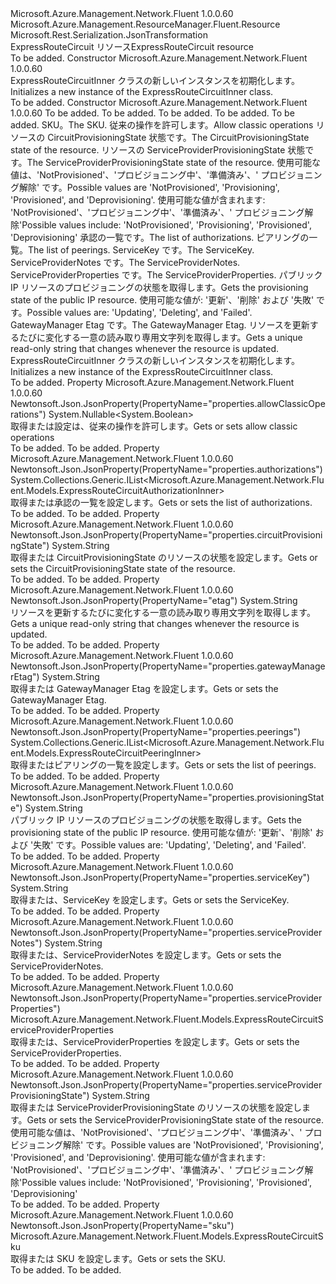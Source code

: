 <Type Name="ExpressRouteCircuitInner" FullName="Microsoft.Azure.Management.Network.Fluent.Models.ExpressRouteCircuitInner">
  <TypeSignature Language="C#" Value="public class ExpressRouteCircuitInner : Microsoft.Azure.Management.ResourceManager.Fluent.Resource" />
  <TypeSignature Language="ILAsm" Value=".class public auto ansi beforefieldinit ExpressRouteCircuitInner extends Microsoft.Azure.Management.ResourceManager.Fluent.Resource" />
  <TypeSignature Language="DocId" Value="T:Microsoft.Azure.Management.Network.Fluent.Models.ExpressRouteCircuitInner" />
  <TypeSignature Language="VB.NET" Value="Public Class ExpressRouteCircuitInner&#xA;Inherits Resource" />
  <TypeSignature Language="F#" Value="type ExpressRouteCircuitInner = class&#xA;    inherit Resource" />
  <AssemblyInfo>
    <AssemblyName>Microsoft.Azure.Management.Network.Fluent</AssemblyName>
    <AssemblyVersion>1.0.0.60</AssemblyVersion>
  </AssemblyInfo>
  <Base>
    <BaseTypeName>Microsoft.Azure.Management.ResourceManager.Fluent.Resource</BaseTypeName>
  </Base>
  <Interfaces />
  <Attributes>
    <Attribute>
      <AttributeName>Microsoft.Rest.Serialization.JsonTransformation</AttributeName>
    </Attribute>
  </Attributes>
  <Docs>
    <summary>
            <span data-ttu-id="58102-101">ExpressRouteCircuit リソース</span><span class="sxs-lookup"><span data-stu-id="58102-101">ExpressRouteCircuit resource</span></span>
            </summary>
    <remarks>To be added.</remarks>
  </Docs>
  <Members>
    <Member MemberName=".ctor">
      <MemberSignature Language="C#" Value="public ExpressRouteCircuitInner ();" />
      <MemberSignature Language="ILAsm" Value=".method public hidebysig specialname rtspecialname instance void .ctor() cil managed" />
      <MemberSignature Language="DocId" Value="M:Microsoft.Azure.Management.Network.Fluent.Models.ExpressRouteCircuitInner.#ctor" />
      <MemberSignature Language="VB.NET" Value="Public Sub New ()" />
      <MemberType>Constructor</MemberType>
      <AssemblyInfo>
        <AssemblyName>Microsoft.Azure.Management.Network.Fluent</AssemblyName>
        <AssemblyVersion>1.0.0.60</AssemblyVersion>
      </AssemblyInfo>
      <Parameters />
      <Docs>
        <summary>
            <span data-ttu-id="58102-102">ExpressRouteCircuitInner クラスの新しいインスタンスを初期化します。</span><span class="sxs-lookup"><span data-stu-id="58102-102">Initializes a new instance of the ExpressRouteCircuitInner class.</span></span>
            </summary>
        <remarks>To be added.</remarks>
      </Docs>
    </Member>
    <Member MemberName=".ctor">
      <MemberSignature Language="C#" Value="public ExpressRouteCircuitInner (string location = null, string id = null, string name = null, string type = null, System.Collections.Generic.IDictionary&lt;string,string&gt; tags = null, Microsoft.Azure.Management.Network.Fluent.Models.ExpressRouteCircuitSku sku = null, Nullable&lt;bool&gt; allowClassicOperations = null, string circuitProvisioningState = null, string serviceProviderProvisioningState = null, System.Collections.Generic.IList&lt;Microsoft.Azure.Management.Network.Fluent.Models.ExpressRouteCircuitAuthorizationInner&gt; authorizations = null, System.Collections.Generic.IList&lt;Microsoft.Azure.Management.Network.Fluent.Models.ExpressRouteCircuitPeeringInner&gt; peerings = null, string serviceKey = null, string serviceProviderNotes = null, Microsoft.Azure.Management.Network.Fluent.Models.ExpressRouteCircuitServiceProviderProperties serviceProviderProperties = null, string provisioningState = null, string gatewayManagerEtag = null, string etag = null);" />
      <MemberSignature Language="ILAsm" Value=".method public hidebysig specialname rtspecialname instance void .ctor(string location, string id, string name, string type, class System.Collections.Generic.IDictionary`2&lt;string, string&gt; tags, class Microsoft.Azure.Management.Network.Fluent.Models.ExpressRouteCircuitSku sku, valuetype System.Nullable`1&lt;bool&gt; allowClassicOperations, string circuitProvisioningState, string serviceProviderProvisioningState, class System.Collections.Generic.IList`1&lt;class Microsoft.Azure.Management.Network.Fluent.Models.ExpressRouteCircuitAuthorizationInner&gt; authorizations, class System.Collections.Generic.IList`1&lt;class Microsoft.Azure.Management.Network.Fluent.Models.ExpressRouteCircuitPeeringInner&gt; peerings, string serviceKey, string serviceProviderNotes, class Microsoft.Azure.Management.Network.Fluent.Models.ExpressRouteCircuitServiceProviderProperties serviceProviderProperties, string provisioningState, string gatewayManagerEtag, string etag) cil managed" />
      <MemberSignature Language="DocId" Value="M:Microsoft.Azure.Management.Network.Fluent.Models.ExpressRouteCircuitInner.#ctor(System.String,System.String,System.String,System.String,System.Collections.Generic.IDictionary{System.String,System.String},Microsoft.Azure.Management.Network.Fluent.Models.ExpressRouteCircuitSku,System.Nullable{System.Boolean},System.String,System.String,System.Collections.Generic.IList{Microsoft.Azure.Management.Network.Fluent.Models.ExpressRouteCircuitAuthorizationInner},System.Collections.Generic.IList{Microsoft.Azure.Management.Network.Fluent.Models.ExpressRouteCircuitPeeringInner},System.String,System.String,Microsoft.Azure.Management.Network.Fluent.Models.ExpressRouteCircuitServiceProviderProperties,System.String,System.String,System.String)" />
      <MemberSignature Language="VB.NET" Value="Public Sub New (Optional location As String = null, Optional id As String = null, Optional name As String = null, Optional type As String = null, Optional tags As IDictionary(Of String, String) = null, Optional sku As ExpressRouteCircuitSku = null, Optional allowClassicOperations As Nullable(Of Boolean) = null, Optional circuitProvisioningState As String = null, Optional serviceProviderProvisioningState As String = null, Optional authorizations As IList(Of ExpressRouteCircuitAuthorizationInner) = null, Optional peerings As IList(Of ExpressRouteCircuitPeeringInner) = null, Optional serviceKey As String = null, Optional serviceProviderNotes As String = null, Optional serviceProviderProperties As ExpressRouteCircuitServiceProviderProperties = null, Optional provisioningState As String = null, Optional gatewayManagerEtag As String = null, Optional etag As String = null)" />
      <MemberSignature Language="F#" Value="new Microsoft.Azure.Management.Network.Fluent.Models.ExpressRouteCircuitInner : string * string * string * string * System.Collections.Generic.IDictionary&lt;string, string&gt; * Microsoft.Azure.Management.Network.Fluent.Models.ExpressRouteCircuitSku * Nullable&lt;bool&gt; * string * string * System.Collections.Generic.IList&lt;Microsoft.Azure.Management.Network.Fluent.Models.ExpressRouteCircuitAuthorizationInner&gt; * System.Collections.Generic.IList&lt;Microsoft.Azure.Management.Network.Fluent.Models.ExpressRouteCircuitPeeringInner&gt; * string * string * Microsoft.Azure.Management.Network.Fluent.Models.ExpressRouteCircuitServiceProviderProperties * string * string * string -&gt; Microsoft.Azure.Management.Network.Fluent.Models.ExpressRouteCircuitInner" Usage="new Microsoft.Azure.Management.Network.Fluent.Models.ExpressRouteCircuitInner (location, id, name, type, tags, sku, allowClassicOperations, circuitProvisioningState, serviceProviderProvisioningState, authorizations, peerings, serviceKey, serviceProviderNotes, serviceProviderProperties, provisioningState, gatewayManagerEtag, etag)" />
      <MemberType>Constructor</MemberType>
      <AssemblyInfo>
        <AssemblyName>Microsoft.Azure.Management.Network.Fluent</AssemblyName>
        <AssemblyVersion>1.0.0.60</AssemblyVersion>
      </AssemblyInfo>
      <Parameters>
        <Parameter Name="location" Type="System.String" />
        <Parameter Name="id" Type="System.String" />
        <Parameter Name="name" Type="System.String" />
        <Parameter Name="type" Type="System.String" />
        <Parameter Name="tags" Type="System.Collections.Generic.IDictionary&lt;System.String,System.String&gt;" />
        <Parameter Name="sku" Type="Microsoft.Azure.Management.Network.Fluent.Models.ExpressRouteCircuitSku" />
        <Parameter Name="allowClassicOperations" Type="System.Nullable&lt;System.Boolean&gt;" />
        <Parameter Name="circuitProvisioningState" Type="System.String" />
        <Parameter Name="serviceProviderProvisioningState" Type="System.String" />
        <Parameter Name="authorizations" Type="System.Collections.Generic.IList&lt;Microsoft.Azure.Management.Network.Fluent.Models.ExpressRouteCircuitAuthorizationInner&gt;" />
        <Parameter Name="peerings" Type="System.Collections.Generic.IList&lt;Microsoft.Azure.Management.Network.Fluent.Models.ExpressRouteCircuitPeeringInner&gt;" />
        <Parameter Name="serviceKey" Type="System.String" />
        <Parameter Name="serviceProviderNotes" Type="System.String" />
        <Parameter Name="serviceProviderProperties" Type="Microsoft.Azure.Management.Network.Fluent.Models.ExpressRouteCircuitServiceProviderProperties" />
        <Parameter Name="provisioningState" Type="System.String" />
        <Parameter Name="gatewayManagerEtag" Type="System.String" />
        <Parameter Name="etag" Type="System.String" />
      </Parameters>
      <Docs>
        <param name="location">To be added.</param>
        <param name="id">To be added.</param>
        <param name="name">To be added.</param>
        <param name="type">To be added.</param>
        <param name="tags">To be added.</param>
        <param name="sku"><span data-ttu-id="58102-103">SKU。</span><span class="sxs-lookup"><span data-stu-id="58102-103">The SKU.</span></span></param>
        <param name="allowClassicOperations"><span data-ttu-id="58102-104">従来の操作を許可します。</span><span class="sxs-lookup"><span data-stu-id="58102-104">Allow classic operations</span></span></param>
        <param name="circuitProvisioningState"><span data-ttu-id="58102-105">リソースの CircuitProvisioningState 状態です。</span><span class="sxs-lookup"><span data-stu-id="58102-105">The CircuitProvisioningState state of the resource.</span></span></param>
        <param name="serviceProviderProvisioningState"><span data-ttu-id="58102-106">リソースの ServiceProviderProvisioningState 状態です。</span><span class="sxs-lookup"><span data-stu-id="58102-106">The ServiceProviderProvisioningState state of the resource.</span></span> <span data-ttu-id="58102-107">使用可能な値は、'NotProvisioned'、'プロビジョニング中'、'準備済み'、' プロビジョニング解除' です。</span><span class="sxs-lookup"><span data-stu-id="58102-107">Possible values are 'NotProvisioned', 'Provisioning', 'Provisioned', and 'Deprovisioning'.</span></span> <span data-ttu-id="58102-108">使用可能な値が含まれます: 'NotProvisioned'、'プロビジョニング中'、'準備済み'、' プロビジョニング解除'</span><span class="sxs-lookup"><span data-stu-id="58102-108">Possible values include: 'NotProvisioned', 'Provisioning', 'Provisioned', 'Deprovisioning'</span></span></param>
        <param name="authorizations"><span data-ttu-id="58102-109">承認の一覧です。</span><span class="sxs-lookup"><span data-stu-id="58102-109">The list of authorizations.</span></span></param>
        <param name="peerings"><span data-ttu-id="58102-110">ピアリングの一覧。</span><span class="sxs-lookup"><span data-stu-id="58102-110">The list of peerings.</span></span></param>
        <param name="serviceKey"><span data-ttu-id="58102-111">ServiceKey です。</span><span class="sxs-lookup"><span data-stu-id="58102-111">The ServiceKey.</span></span></param>
        <param name="serviceProviderNotes"><span data-ttu-id="58102-112">ServiceProviderNotes です。</span><span class="sxs-lookup"><span data-stu-id="58102-112">The ServiceProviderNotes.</span></span></param>
        <param name="serviceProviderProperties"><span data-ttu-id="58102-113">ServiceProviderProperties です。</span><span class="sxs-lookup"><span data-stu-id="58102-113">The ServiceProviderProperties.</span></span></param>
        <param name="provisioningState"><span data-ttu-id="58102-114">パブリック IP リソースのプロビジョニングの状態を取得します。</span><span class="sxs-lookup"><span data-stu-id="58102-114">Gets the provisioning state of the public IP resource.</span></span> <span data-ttu-id="58102-115">使用可能な値が: '更新'、'削除' および '失敗' です。</span><span class="sxs-lookup"><span data-stu-id="58102-115">Possible values are: 'Updating', 'Deleting', and 'Failed'.</span></span></param>
        <param name="gatewayManagerEtag"><span data-ttu-id="58102-116">GatewayManager Etag です。</span><span class="sxs-lookup"><span data-stu-id="58102-116">The GatewayManager Etag.</span></span></param>
        <param name="etag"><span data-ttu-id="58102-117">リソースを更新するたびに変化する一意の読み取り専用文字列を取得します。</span><span class="sxs-lookup"><span data-stu-id="58102-117">Gets a unique read-only string that changes whenever the resource is updated.</span></span></param>
        <summary>
            <span data-ttu-id="58102-118">ExpressRouteCircuitInner クラスの新しいインスタンスを初期化します。</span><span class="sxs-lookup"><span data-stu-id="58102-118">Initializes a new instance of the ExpressRouteCircuitInner class.</span></span>
            </summary>
        <remarks>To be added.</remarks>
      </Docs>
    </Member>
    <Member MemberName="AllowClassicOperations">
      <MemberSignature Language="C#" Value="public Nullable&lt;bool&gt; AllowClassicOperations { get; set; }" />
      <MemberSignature Language="ILAsm" Value=".property instance valuetype System.Nullable`1&lt;bool&gt; AllowClassicOperations" />
      <MemberSignature Language="DocId" Value="P:Microsoft.Azure.Management.Network.Fluent.Models.ExpressRouteCircuitInner.AllowClassicOperations" />
      <MemberSignature Language="VB.NET" Value="Public Property AllowClassicOperations As Nullable(Of Boolean)" />
      <MemberSignature Language="F#" Value="member this.AllowClassicOperations : Nullable&lt;bool&gt; with get, set" Usage="Microsoft.Azure.Management.Network.Fluent.Models.ExpressRouteCircuitInner.AllowClassicOperations" />
      <MemberType>Property</MemberType>
      <AssemblyInfo>
        <AssemblyName>Microsoft.Azure.Management.Network.Fluent</AssemblyName>
        <AssemblyVersion>1.0.0.60</AssemblyVersion>
      </AssemblyInfo>
      <Attributes>
        <Attribute>
          <AttributeName>Newtonsoft.Json.JsonProperty(PropertyName="properties.allowClassicOperations")</AttributeName>
        </Attribute>
      </Attributes>
      <ReturnValue>
        <ReturnType>System.Nullable&lt;System.Boolean&gt;</ReturnType>
      </ReturnValue>
      <Docs>
        <summary>
            <span data-ttu-id="58102-119">取得または設定は、従来の操作を許可します。</span><span class="sxs-lookup"><span data-stu-id="58102-119">Gets or sets allow classic operations</span></span>
            </summary>
        <value>To be added.</value>
        <remarks>To be added.</remarks>
      </Docs>
    </Member>
    <Member MemberName="Authorizations">
      <MemberSignature Language="C#" Value="public System.Collections.Generic.IList&lt;Microsoft.Azure.Management.Network.Fluent.Models.ExpressRouteCircuitAuthorizationInner&gt; Authorizations { get; set; }" />
      <MemberSignature Language="ILAsm" Value=".property instance class System.Collections.Generic.IList`1&lt;class Microsoft.Azure.Management.Network.Fluent.Models.ExpressRouteCircuitAuthorizationInner&gt; Authorizations" />
      <MemberSignature Language="DocId" Value="P:Microsoft.Azure.Management.Network.Fluent.Models.ExpressRouteCircuitInner.Authorizations" />
      <MemberSignature Language="VB.NET" Value="Public Property Authorizations As IList(Of ExpressRouteCircuitAuthorizationInner)" />
      <MemberSignature Language="F#" Value="member this.Authorizations : System.Collections.Generic.IList&lt;Microsoft.Azure.Management.Network.Fluent.Models.ExpressRouteCircuitAuthorizationInner&gt; with get, set" Usage="Microsoft.Azure.Management.Network.Fluent.Models.ExpressRouteCircuitInner.Authorizations" />
      <MemberType>Property</MemberType>
      <AssemblyInfo>
        <AssemblyName>Microsoft.Azure.Management.Network.Fluent</AssemblyName>
        <AssemblyVersion>1.0.0.60</AssemblyVersion>
      </AssemblyInfo>
      <Attributes>
        <Attribute>
          <AttributeName>Newtonsoft.Json.JsonProperty(PropertyName="properties.authorizations")</AttributeName>
        </Attribute>
      </Attributes>
      <ReturnValue>
        <ReturnType>System.Collections.Generic.IList&lt;Microsoft.Azure.Management.Network.Fluent.Models.ExpressRouteCircuitAuthorizationInner&gt;</ReturnType>
      </ReturnValue>
      <Docs>
        <summary>
            <span data-ttu-id="58102-120">取得または承認の一覧を設定します。</span><span class="sxs-lookup"><span data-stu-id="58102-120">Gets or sets the list of authorizations.</span></span>
            </summary>
        <value>To be added.</value>
        <remarks>To be added.</remarks>
      </Docs>
    </Member>
    <Member MemberName="CircuitProvisioningState">
      <MemberSignature Language="C#" Value="public string CircuitProvisioningState { get; set; }" />
      <MemberSignature Language="ILAsm" Value=".property instance string CircuitProvisioningState" />
      <MemberSignature Language="DocId" Value="P:Microsoft.Azure.Management.Network.Fluent.Models.ExpressRouteCircuitInner.CircuitProvisioningState" />
      <MemberSignature Language="VB.NET" Value="Public Property CircuitProvisioningState As String" />
      <MemberSignature Language="F#" Value="member this.CircuitProvisioningState : string with get, set" Usage="Microsoft.Azure.Management.Network.Fluent.Models.ExpressRouteCircuitInner.CircuitProvisioningState" />
      <MemberType>Property</MemberType>
      <AssemblyInfo>
        <AssemblyName>Microsoft.Azure.Management.Network.Fluent</AssemblyName>
        <AssemblyVersion>1.0.0.60</AssemblyVersion>
      </AssemblyInfo>
      <Attributes>
        <Attribute>
          <AttributeName>Newtonsoft.Json.JsonProperty(PropertyName="properties.circuitProvisioningState")</AttributeName>
        </Attribute>
      </Attributes>
      <ReturnValue>
        <ReturnType>System.String</ReturnType>
      </ReturnValue>
      <Docs>
        <summary>
            <span data-ttu-id="58102-121">取得または CircuitProvisioningState のリソースの状態を設定します。</span><span class="sxs-lookup"><span data-stu-id="58102-121">Gets or sets the CircuitProvisioningState state of the resource.</span></span>
            </summary>
        <value>To be added.</value>
        <remarks>To be added.</remarks>
      </Docs>
    </Member>
    <Member MemberName="Etag">
      <MemberSignature Language="C#" Value="public string Etag { get; }" />
      <MemberSignature Language="ILAsm" Value=".property instance string Etag" />
      <MemberSignature Language="DocId" Value="P:Microsoft.Azure.Management.Network.Fluent.Models.ExpressRouteCircuitInner.Etag" />
      <MemberSignature Language="VB.NET" Value="Public ReadOnly Property Etag As String" />
      <MemberSignature Language="F#" Value="member this.Etag : string" Usage="Microsoft.Azure.Management.Network.Fluent.Models.ExpressRouteCircuitInner.Etag" />
      <MemberType>Property</MemberType>
      <AssemblyInfo>
        <AssemblyName>Microsoft.Azure.Management.Network.Fluent</AssemblyName>
        <AssemblyVersion>1.0.0.60</AssemblyVersion>
      </AssemblyInfo>
      <Attributes>
        <Attribute>
          <AttributeName>Newtonsoft.Json.JsonProperty(PropertyName="etag")</AttributeName>
        </Attribute>
      </Attributes>
      <ReturnValue>
        <ReturnType>System.String</ReturnType>
      </ReturnValue>
      <Docs>
        <summary>
            <span data-ttu-id="58102-122">リソースを更新するたびに変化する一意の読み取り専用文字列を取得します。</span><span class="sxs-lookup"><span data-stu-id="58102-122">Gets a unique read-only string that changes whenever the resource is updated.</span></span>
            </summary>
        <value>To be added.</value>
        <remarks>To be added.</remarks>
      </Docs>
    </Member>
    <Member MemberName="GatewayManagerEtag">
      <MemberSignature Language="C#" Value="public string GatewayManagerEtag { get; set; }" />
      <MemberSignature Language="ILAsm" Value=".property instance string GatewayManagerEtag" />
      <MemberSignature Language="DocId" Value="P:Microsoft.Azure.Management.Network.Fluent.Models.ExpressRouteCircuitInner.GatewayManagerEtag" />
      <MemberSignature Language="VB.NET" Value="Public Property GatewayManagerEtag As String" />
      <MemberSignature Language="F#" Value="member this.GatewayManagerEtag : string with get, set" Usage="Microsoft.Azure.Management.Network.Fluent.Models.ExpressRouteCircuitInner.GatewayManagerEtag" />
      <MemberType>Property</MemberType>
      <AssemblyInfo>
        <AssemblyName>Microsoft.Azure.Management.Network.Fluent</AssemblyName>
        <AssemblyVersion>1.0.0.60</AssemblyVersion>
      </AssemblyInfo>
      <Attributes>
        <Attribute>
          <AttributeName>Newtonsoft.Json.JsonProperty(PropertyName="properties.gatewayManagerEtag")</AttributeName>
        </Attribute>
      </Attributes>
      <ReturnValue>
        <ReturnType>System.String</ReturnType>
      </ReturnValue>
      <Docs>
        <summary>
            <span data-ttu-id="58102-123">取得または GatewayManager Etag を設定します。</span><span class="sxs-lookup"><span data-stu-id="58102-123">Gets or sets the GatewayManager Etag.</span></span>
            </summary>
        <value>To be added.</value>
        <remarks>To be added.</remarks>
      </Docs>
    </Member>
    <Member MemberName="Peerings">
      <MemberSignature Language="C#" Value="public System.Collections.Generic.IList&lt;Microsoft.Azure.Management.Network.Fluent.Models.ExpressRouteCircuitPeeringInner&gt; Peerings { get; set; }" />
      <MemberSignature Language="ILAsm" Value=".property instance class System.Collections.Generic.IList`1&lt;class Microsoft.Azure.Management.Network.Fluent.Models.ExpressRouteCircuitPeeringInner&gt; Peerings" />
      <MemberSignature Language="DocId" Value="P:Microsoft.Azure.Management.Network.Fluent.Models.ExpressRouteCircuitInner.Peerings" />
      <MemberSignature Language="VB.NET" Value="Public Property Peerings As IList(Of ExpressRouteCircuitPeeringInner)" />
      <MemberSignature Language="F#" Value="member this.Peerings : System.Collections.Generic.IList&lt;Microsoft.Azure.Management.Network.Fluent.Models.ExpressRouteCircuitPeeringInner&gt; with get, set" Usage="Microsoft.Azure.Management.Network.Fluent.Models.ExpressRouteCircuitInner.Peerings" />
      <MemberType>Property</MemberType>
      <AssemblyInfo>
        <AssemblyName>Microsoft.Azure.Management.Network.Fluent</AssemblyName>
        <AssemblyVersion>1.0.0.60</AssemblyVersion>
      </AssemblyInfo>
      <Attributes>
        <Attribute>
          <AttributeName>Newtonsoft.Json.JsonProperty(PropertyName="properties.peerings")</AttributeName>
        </Attribute>
      </Attributes>
      <ReturnValue>
        <ReturnType>System.Collections.Generic.IList&lt;Microsoft.Azure.Management.Network.Fluent.Models.ExpressRouteCircuitPeeringInner&gt;</ReturnType>
      </ReturnValue>
      <Docs>
        <summary>
            <span data-ttu-id="58102-124">取得またはピアリングの一覧を設定します。</span><span class="sxs-lookup"><span data-stu-id="58102-124">Gets or sets the list of peerings.</span></span>
            </summary>
        <value>To be added.</value>
        <remarks>To be added.</remarks>
      </Docs>
    </Member>
    <Member MemberName="ProvisioningState">
      <MemberSignature Language="C#" Value="public string ProvisioningState { get; set; }" />
      <MemberSignature Language="ILAsm" Value=".property instance string ProvisioningState" />
      <MemberSignature Language="DocId" Value="P:Microsoft.Azure.Management.Network.Fluent.Models.ExpressRouteCircuitInner.ProvisioningState" />
      <MemberSignature Language="VB.NET" Value="Public Property ProvisioningState As String" />
      <MemberSignature Language="F#" Value="member this.ProvisioningState : string with get, set" Usage="Microsoft.Azure.Management.Network.Fluent.Models.ExpressRouteCircuitInner.ProvisioningState" />
      <MemberType>Property</MemberType>
      <AssemblyInfo>
        <AssemblyName>Microsoft.Azure.Management.Network.Fluent</AssemblyName>
        <AssemblyVersion>1.0.0.60</AssemblyVersion>
      </AssemblyInfo>
      <Attributes>
        <Attribute>
          <AttributeName>Newtonsoft.Json.JsonProperty(PropertyName="properties.provisioningState")</AttributeName>
        </Attribute>
      </Attributes>
      <ReturnValue>
        <ReturnType>System.String</ReturnType>
      </ReturnValue>
      <Docs>
        <summary>
            <span data-ttu-id="58102-125">パブリック IP リソースのプロビジョニングの状態を取得します。</span><span class="sxs-lookup"><span data-stu-id="58102-125">Gets the provisioning state of the public IP resource.</span></span> <span data-ttu-id="58102-126">使用可能な値が: '更新'、'削除' および '失敗' です。</span><span class="sxs-lookup"><span data-stu-id="58102-126">Possible values are: 'Updating', 'Deleting', and 'Failed'.</span></span>
            </summary>
        <value>To be added.</value>
        <remarks>To be added.</remarks>
      </Docs>
    </Member>
    <Member MemberName="ServiceKey">
      <MemberSignature Language="C#" Value="public string ServiceKey { get; set; }" />
      <MemberSignature Language="ILAsm" Value=".property instance string ServiceKey" />
      <MemberSignature Language="DocId" Value="P:Microsoft.Azure.Management.Network.Fluent.Models.ExpressRouteCircuitInner.ServiceKey" />
      <MemberSignature Language="VB.NET" Value="Public Property ServiceKey As String" />
      <MemberSignature Language="F#" Value="member this.ServiceKey : string with get, set" Usage="Microsoft.Azure.Management.Network.Fluent.Models.ExpressRouteCircuitInner.ServiceKey" />
      <MemberType>Property</MemberType>
      <AssemblyInfo>
        <AssemblyName>Microsoft.Azure.Management.Network.Fluent</AssemblyName>
        <AssemblyVersion>1.0.0.60</AssemblyVersion>
      </AssemblyInfo>
      <Attributes>
        <Attribute>
          <AttributeName>Newtonsoft.Json.JsonProperty(PropertyName="properties.serviceKey")</AttributeName>
        </Attribute>
      </Attributes>
      <ReturnValue>
        <ReturnType>System.String</ReturnType>
      </ReturnValue>
      <Docs>
        <summary>
            <span data-ttu-id="58102-127">取得または、ServiceKey を設定します。</span><span class="sxs-lookup"><span data-stu-id="58102-127">Gets or sets the ServiceKey.</span></span>
            </summary>
        <value>To be added.</value>
        <remarks>To be added.</remarks>
      </Docs>
    </Member>
    <Member MemberName="ServiceProviderNotes">
      <MemberSignature Language="C#" Value="public string ServiceProviderNotes { get; set; }" />
      <MemberSignature Language="ILAsm" Value=".property instance string ServiceProviderNotes" />
      <MemberSignature Language="DocId" Value="P:Microsoft.Azure.Management.Network.Fluent.Models.ExpressRouteCircuitInner.ServiceProviderNotes" />
      <MemberSignature Language="VB.NET" Value="Public Property ServiceProviderNotes As String" />
      <MemberSignature Language="F#" Value="member this.ServiceProviderNotes : string with get, set" Usage="Microsoft.Azure.Management.Network.Fluent.Models.ExpressRouteCircuitInner.ServiceProviderNotes" />
      <MemberType>Property</MemberType>
      <AssemblyInfo>
        <AssemblyName>Microsoft.Azure.Management.Network.Fluent</AssemblyName>
        <AssemblyVersion>1.0.0.60</AssemblyVersion>
      </AssemblyInfo>
      <Attributes>
        <Attribute>
          <AttributeName>Newtonsoft.Json.JsonProperty(PropertyName="properties.serviceProviderNotes")</AttributeName>
        </Attribute>
      </Attributes>
      <ReturnValue>
        <ReturnType>System.String</ReturnType>
      </ReturnValue>
      <Docs>
        <summary>
            <span data-ttu-id="58102-128">取得または、ServiceProviderNotes を設定します。</span><span class="sxs-lookup"><span data-stu-id="58102-128">Gets or sets the ServiceProviderNotes.</span></span>
            </summary>
        <value>To be added.</value>
        <remarks>To be added.</remarks>
      </Docs>
    </Member>
    <Member MemberName="ServiceProviderProperties">
      <MemberSignature Language="C#" Value="public Microsoft.Azure.Management.Network.Fluent.Models.ExpressRouteCircuitServiceProviderProperties ServiceProviderProperties { get; set; }" />
      <MemberSignature Language="ILAsm" Value=".property instance class Microsoft.Azure.Management.Network.Fluent.Models.ExpressRouteCircuitServiceProviderProperties ServiceProviderProperties" />
      <MemberSignature Language="DocId" Value="P:Microsoft.Azure.Management.Network.Fluent.Models.ExpressRouteCircuitInner.ServiceProviderProperties" />
      <MemberSignature Language="VB.NET" Value="Public Property ServiceProviderProperties As ExpressRouteCircuitServiceProviderProperties" />
      <MemberSignature Language="F#" Value="member this.ServiceProviderProperties : Microsoft.Azure.Management.Network.Fluent.Models.ExpressRouteCircuitServiceProviderProperties with get, set" Usage="Microsoft.Azure.Management.Network.Fluent.Models.ExpressRouteCircuitInner.ServiceProviderProperties" />
      <MemberType>Property</MemberType>
      <AssemblyInfo>
        <AssemblyName>Microsoft.Azure.Management.Network.Fluent</AssemblyName>
        <AssemblyVersion>1.0.0.60</AssemblyVersion>
      </AssemblyInfo>
      <Attributes>
        <Attribute>
          <AttributeName>Newtonsoft.Json.JsonProperty(PropertyName="properties.serviceProviderProperties")</AttributeName>
        </Attribute>
      </Attributes>
      <ReturnValue>
        <ReturnType>Microsoft.Azure.Management.Network.Fluent.Models.ExpressRouteCircuitServiceProviderProperties</ReturnType>
      </ReturnValue>
      <Docs>
        <summary>
            <span data-ttu-id="58102-129">取得または、ServiceProviderProperties を設定します。</span><span class="sxs-lookup"><span data-stu-id="58102-129">Gets or sets the ServiceProviderProperties.</span></span>
            </summary>
        <value>To be added.</value>
        <remarks>To be added.</remarks>
      </Docs>
    </Member>
    <Member MemberName="ServiceProviderProvisioningState">
      <MemberSignature Language="C#" Value="public string ServiceProviderProvisioningState { get; set; }" />
      <MemberSignature Language="ILAsm" Value=".property instance string ServiceProviderProvisioningState" />
      <MemberSignature Language="DocId" Value="P:Microsoft.Azure.Management.Network.Fluent.Models.ExpressRouteCircuitInner.ServiceProviderProvisioningState" />
      <MemberSignature Language="VB.NET" Value="Public Property ServiceProviderProvisioningState As String" />
      <MemberSignature Language="F#" Value="member this.ServiceProviderProvisioningState : string with get, set" Usage="Microsoft.Azure.Management.Network.Fluent.Models.ExpressRouteCircuitInner.ServiceProviderProvisioningState" />
      <MemberType>Property</MemberType>
      <AssemblyInfo>
        <AssemblyName>Microsoft.Azure.Management.Network.Fluent</AssemblyName>
        <AssemblyVersion>1.0.0.60</AssemblyVersion>
      </AssemblyInfo>
      <Attributes>
        <Attribute>
          <AttributeName>Newtonsoft.Json.JsonProperty(PropertyName="properties.serviceProviderProvisioningState")</AttributeName>
        </Attribute>
      </Attributes>
      <ReturnValue>
        <ReturnType>System.String</ReturnType>
      </ReturnValue>
      <Docs>
        <summary>
            <span data-ttu-id="58102-130">取得または ServiceProviderProvisioningState のリソースの状態を設定します。</span><span class="sxs-lookup"><span data-stu-id="58102-130">Gets or sets the ServiceProviderProvisioningState state of the resource.</span></span> <span data-ttu-id="58102-131">使用可能な値は、'NotProvisioned'、'プロビジョニング中'、'準備済み'、' プロビジョニング解除' です。</span><span class="sxs-lookup"><span data-stu-id="58102-131">Possible values are 'NotProvisioned', 'Provisioning', 'Provisioned', and 'Deprovisioning'.</span></span> <span data-ttu-id="58102-132">使用可能な値が含まれます: 'NotProvisioned'、'プロビジョニング中'、'準備済み'、' プロビジョニング解除'</span><span class="sxs-lookup"><span data-stu-id="58102-132">Possible values include: 'NotProvisioned', 'Provisioning', 'Provisioned', 'Deprovisioning'</span></span>
            </summary>
        <value>To be added.</value>
        <remarks>To be added.</remarks>
      </Docs>
    </Member>
    <Member MemberName="Sku">
      <MemberSignature Language="C#" Value="public Microsoft.Azure.Management.Network.Fluent.Models.ExpressRouteCircuitSku Sku { get; set; }" />
      <MemberSignature Language="ILAsm" Value=".property instance class Microsoft.Azure.Management.Network.Fluent.Models.ExpressRouteCircuitSku Sku" />
      <MemberSignature Language="DocId" Value="P:Microsoft.Azure.Management.Network.Fluent.Models.ExpressRouteCircuitInner.Sku" />
      <MemberSignature Language="VB.NET" Value="Public Property Sku As ExpressRouteCircuitSku" />
      <MemberSignature Language="F#" Value="member this.Sku : Microsoft.Azure.Management.Network.Fluent.Models.ExpressRouteCircuitSku with get, set" Usage="Microsoft.Azure.Management.Network.Fluent.Models.ExpressRouteCircuitInner.Sku" />
      <MemberType>Property</MemberType>
      <AssemblyInfo>
        <AssemblyName>Microsoft.Azure.Management.Network.Fluent</AssemblyName>
        <AssemblyVersion>1.0.0.60</AssemblyVersion>
      </AssemblyInfo>
      <Attributes>
        <Attribute>
          <AttributeName>Newtonsoft.Json.JsonProperty(PropertyName="sku")</AttributeName>
        </Attribute>
      </Attributes>
      <ReturnValue>
        <ReturnType>Microsoft.Azure.Management.Network.Fluent.Models.ExpressRouteCircuitSku</ReturnType>
      </ReturnValue>
      <Docs>
        <summary>
            <span data-ttu-id="58102-133">取得または SKU を設定します。</span><span class="sxs-lookup"><span data-stu-id="58102-133">Gets or sets the SKU.</span></span>
            </summary>
        <value>To be added.</value>
        <remarks>To be added.</remarks>
      </Docs>
    </Member>
  </Members>
</Type>